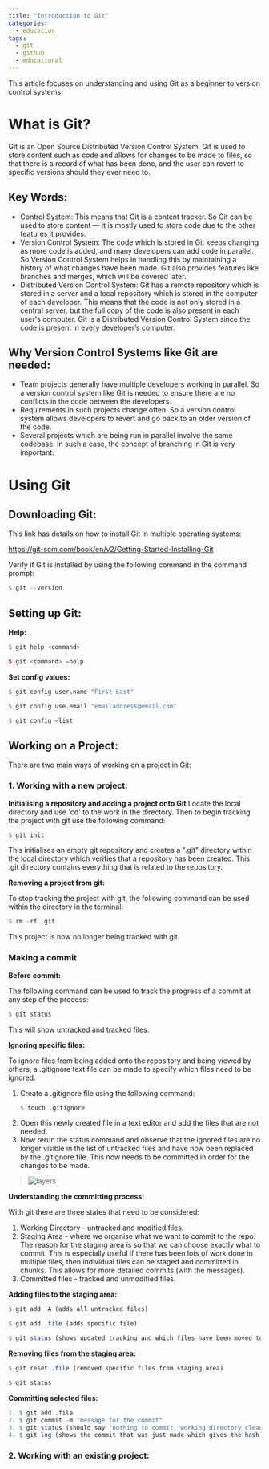 ```yaml
---
title: "Introduction to Git"
categories:
  - education
tags:
  - git
  - github
  - educational
---
```


This article focuses on understanding and using Git as a beginner to version control systems. 

# What is Git?

Git is an Open Source Distributed Version Control System. Git is used to store content such as code and allows for changes to be made to files, so that there is a record of what has been done, and the user can revert to specific versions should they ever need to. 

## Key Words: 
- Control System: This means that Git is a content tracker. So Git can be used to store content — it is mostly used to store code due to the other features it provides.
- Version Control System: The code which is stored in Git keeps changing as more code is added, and many developers can add code in parallel. So Version Control System helps in handling this by maintaining a history of what changes have been made. Git also provides features like branches and merges, which will be covered later.
- Distributed Version Control System: Git has a remote repository which is stored in a server and a local repository which is stored in the computer of each developer. This means that the code is not only stored in a central server, but the full copy of the code is also present in each user's computer. Git is a Distributed Version Control System since the code is present in every developer’s computer.

## Why Version Control Systems like Git are needed:
- Team projects generally have multiple developers working in parallel. So a version control system like Git is needed to ensure there are no conflicts in the code between the developers.
- Requirements in such projects change often. So a version control system allows developers to revert and go back to an older version of the code.
- Several projects which are being run in parallel involve the same codebase. In such a case, the concept of branching in Git is very important.

# Using Git

## Downloading Git:
This link has details on how to install Git in multiple operating systems:

https://git-scm.com/book/en/v2/Getting-Started-Installing-Git

Verify if Git is installed by using the following command in the command prompt:

```r
$ git --version
```

## Setting up Git:

**Help:**

```r
$ git help <command>

$ git <command> —help 
```

**Set config values:** 

```r
$ git config user.name "First Last"

$ git config use.email "emailaddress@email.com"

$ git config —list
``` 
## Working on a Project:
There are two main ways of working on a project in Git:

### 1. Working with a new project:

**Initialising a repository and adding a project onto Git**
Locate the local directory and use 'cd' to the work in the directory. Then to begin tracking the project with git use the following command:

```r
$ git init 
```

This initialises an empty git repository and creates a ".git" directory within the local directory which verifies that a repository has been created. This .git directory contains everything that is related to the repository.

**Removing a project from git:**

To stop tracking the project with git, the following command can be used within the directory in the terminal: 

```r
$ rm -rf .git 
```

This project is now no longer being tracked with git.

### Making a commit

**Before commit:**

The following command can be used to track the progress of a commit at any step of the process:

```r
$ git status
```

This will show untracked and tracked files.

**Ignoring specific files:**

To ignore files from being added onto the repository and being viewed by others, a .gitignore text file can be made to specify which files need to be ignored. 

1. Create a .gitignore file using the following command:
    ```r
    $ touch .gitignore 
    ```
2. Open this newly created file in a text editor and add the files that are not needed.
3. Now rerun the status command and observe that the ignored files are no longer visible in the list of untracked files and have now been replaced by the .gitignore file. This now needs to be committed in order for the changes to be made.

> ![layers](https://www.google.com/url?sa=i&url=https%3A%2F%2Fgit-scm.com%2Fbook%2Fen%2Fv2%2FGetting-Started-What-is-Git%253F&psig=AOvVaw1EXsNVkHnOMgefDhN5xxac&ust=1626446611899000&source=images&cd=vfe&ved=0CAsQjRxqFwoTCLiRtfen5fECFQAAAAAdAAAAABAJ)

**Understanding the committing process:**

With git there are three states that need to be considered: 

1. Working Directory - untracked and modified files.
2. Staging Area - where we organise what we want to commit to the repo. The reason for the staging area is so that we can choose exactly what to commit. This is especially useful if there has been lots of work done in multiple files, then individual files can be staged and committed in chunks. This allows for more detailed commits (with the messages). 
3. Committed files - tracked and unmodified files.

**Adding files to the staging area:**

```r
$ git add -A (adds all untracked files)

$ git add .file (adds specific file)

$ git status (shows updated tracking and which files have been moved to the staging area. Important step!)
```

**Removing files from the staging area:**

```r
$ git reset .file (removed specific files from staging area)

$ git status 
```

**Committing selected files:** 

```r
1. $ git add .file
2. $ git commit -m "message for the commit"
3. $ git status (should say "nothing to commit, working directory clean")
4. $ git log (shows the commit that was just made which gives the hash number for commit and some details of the commit)
```

### 2. Working with an existing project:
